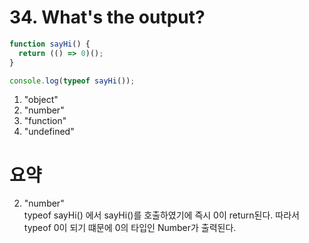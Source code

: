 # 34. What's the output?

```javascript
function sayHi() {
  return (() => 0)();
}

console.log(typeof sayHi());
```

1. "object"
2. "number"
3. "function"
4. "undefined"

# 요약

2. "number"<br>
   typeof sayHi() 에서 sayHi()를 호출하였기에 즉시 0이 return된다. 따라서 typeof 0이 되기 떄문에 0의 타입인 Number가 출력된다.
